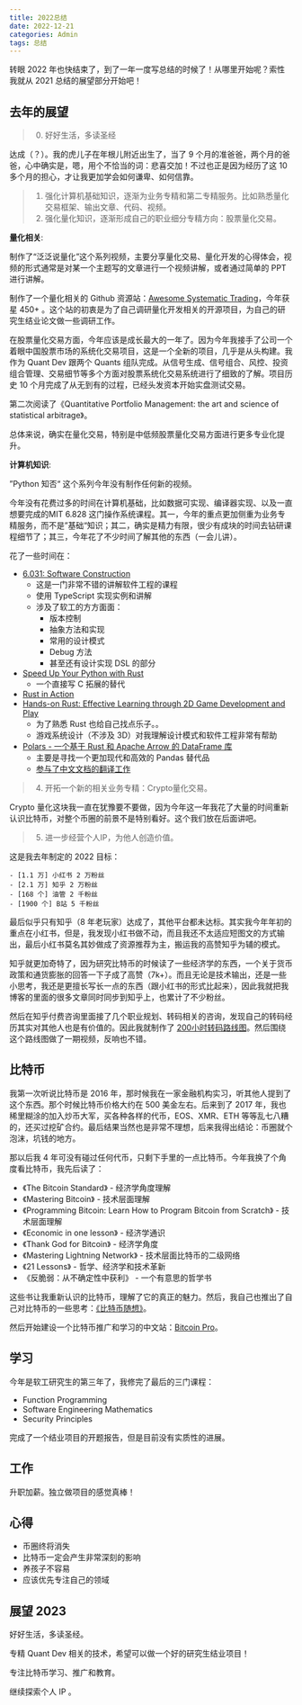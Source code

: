 ```yaml
---
title: 2022总结
date: 2022-12-21
categories: Admin
tags: 总结
---
```


转眼 2022 年也快结束了，到了一年一度写总结的时候了！从哪里开始呢？索性我就从 2021 总结的展望部分开始吧！

## 去年的展望

> 0. 好好生活，多读圣经

达成（？）。我的虎儿子在年根儿附近出生了，当了 9 个月的准爸爸，两个月的爸爸，心中确实是，嗯，用个不恰当的词：悲喜交加！不过也正是因为经历了这 10 多个月的担心，才让我更加学会如何谦卑、如何信靠。

> 1. 强化计算机基础知识，逐渐为业务专精和第二专精服务。比如熟悉量化交易框架、输出文章、代码、视频。
> 2. 强化量化知识，逐渐形成自己的职业细分专精方向：股票量化交易。

__量化相关__:

制作了“泛泛说量化”这个系列视频，主要分享量化交易、量化开发的心得体会，视频的形式通常是对某一个主题写的文章进行一个视频讲解，或者通过简单的 PPT 进行讲解。

制作了一个量化相关的 Github 资源站：[Awesome Systematic Trading](https://github.com/wangzhe3224/awesome-systematic-trading)，今年获星 450+ 。这个站的初衷是为了自己调研量化开发相关的开源项目，为自己的研究生结业论文做一些调研工作。

在股票量化交易方面，今年应该是成长最大的一年了。因为今年我接手了公司一个着眼中国股票市场的系统化交易项目，这是一个全新的项目，几乎是从头构建。我作为 Quant Dev 跟两个 Quants 组队完成。从信号生成、信号组合、风控、投资组合管理、交易细节等多个方面对股票系统化交易系统进行了细致的了解。项目历史 10 个月完成了从无到有的过程，已经头发资本开始实盘测试交易。

第二次阅读了《Quantitative Portfolio Management: the art and science of statistical arbitrage》。

总体来说，确实在量化交易，特别是中低频股票量化交易方面进行更多专业化提升。

__计算机知识__:

”Python 知否“ 这个系列今年没有制作任何新的视频。

今年没有花费过多的时间在计算机基础，比如数据可实现、编译器实现、以及一直想要完成的MIT 6.828 这门操作系统课程。其一，今年的重点更加侧重为业务专精服务，而不是”基础“知识；其二，确实是精力有限，很少有成块的时间去钻研课程细节了；其三，今年花了不少时间了解其他的东西（一会儿讲）。

花了一些时间在：

- [6.031: Software Construction](https://web.mit.edu/6.031/www/sp22/)
  - 这是一门非常不错的讲解软件工程的课程
  - 使用 TypeScript 实现实例和讲解
  - 涉及了软工的方方面面：
    - 版本控制
    - 抽象方法和实现
    - 常用的设计模式
    - Debug 方法
    - 甚至还有设计实现 DSL 的部分
- [Speed Up Your Python with Rust](https://github.com/PacktPublishing/Speed-up-your-Python-with-Rust)
  - 一个直接写 C 拓展的替代
- [Rust in Action](https://github.com/wangzhe3224/rust-in-action)
- [Hands-on Rust: Effective Learning through 2D Game Development and Play](https://github.com/thebracket/HandsOnRust)
  - 为了熟悉 Rust 也给自己找点乐子。。
  - 游戏系统设计（不涉及 3D）对我理解设计模式和软件工程非常有帮助
- [Polars - 一个基于 Rust 和 Apache Arrow 的 DataFrame 库](https://github.com/pola-rs/polars)
  - 主要是寻找一个更加现代和高效的 Pandas 替代品
  - [参与了中文文档的翻译工作](https://github.com/pola-rs/polars-book-cn)

> 4. 开拓一个新的相关业务专精：Crypto量化交易。

Crypto 量化这块我一直在犹豫要不要做，因为今年这一年我花了大量的时间重新认识比特币，对整个币圈的前景不是特别看好。这个我们放在后面讲吧。

> 5. 进一步经营个人IP，为他人创造价值。

这是我去年制定的 2022 目标：

```
- [1.1 万] 小红书 2 万粉丝
- [2.1 万] 知乎 2 万粉丝
- [168 个] 油管 2 千粉丝
- [1900 个] B站 5 千粉丝
```

最后似乎只有知乎（8 年老玩家）达成了，其他平台都未达标。其实我今年年初的重点在小红书，但是，我发现小红书做不动，而且我还不太适应短图文的方式输出，最后小红书莫名其妙做成了资源推荐为主，搬运我的高赞知乎为辅的模式。

知乎就更加奇特了，因为研究比特币的时候读了一些经济学的东西，一个关于货币政策和通货膨胀的回答一下子成了高赞（7k+）。而且无论是技术输出，还是一些小思考，我还是更擅长写长一点的东西（跟小红书的形式比起来），因此我就把我博客的里面的很多文章同时同步到知乎上，也累计了不少粉丝。

然后在知乎付费咨询里面接了几个职业规划、转码相关的咨询，发现自己的转码经历其实对其他人也是有价值的。因此我就制作了 [200小时转码路线图](https://wangzhe3224.github.io/zhuan-ma/)。然后围绕这个路线图做了一期视频，反响也不错。

## 比特币

我第一次听说比特币是 2016 年，那时候我在一家金融机构实习，听其他人提到了这个东西。那个时候比特币价格大约在 500 美金左右。后来到了 2017 年，我也稀里糊涂的加入炒币大军，买各种各样的代币，EOS、XMR、ETH 等等乱七八糟的，还买过挖矿合约。最后结果当然也是非常不理想，后来我得出结论：币圈就个泡沫，坑钱的地方。

那以后我 4 年可没有碰过任何代币，只剩下手里的一点比特币。今年我换了个角度看比特币，我先后读了：

- 《The Bitcoin Standard》 - 经济学角度理解
- 《Mastering Bitcoin》 - 技术层面理解
- 《Programming Bitcoin: Learn How to Program Bitcoin from Scratch》 - 技术层面理解
- 《Economic in one lesson》 - 经济学通识
- 《Thank God for Bitcoin》 - 经济学角度
- 《Mastering Lightning Network》 - 技术层面比特币的二级网络
- 《21 Lessons》 - 哲学、经济学和技术革新
- 《反脆弱：从不确定性中获利》 - 一个有意思的哲学书

这些书让我重新认识的比特币，理解了它的真正的魅力。然后，我自己也推出了自己对比特币的一些思考：[《比特币随想》](https://wangzhe3224.github.io/categories/Bitcoin/)。

然后开始建设一个比特币推广和学习的中文站：[Bitcoin Pro](https://wangzhe3224.github.io/bitcoin-pro/)。

## 学习

今年是软工研究生的第三年了，我修完了最后的三门课程：

- Function Programming
- Software Engineering Mathematics
- Security Principles

完成了一个结业项目的开题报告，但是目前没有实质性的进展。

## 工作

升职加薪。独立做项目的感觉真棒！

## 心得

- 币圈终将消失
- 比特币一定会产生非常深刻的影响
- 养孩子不容易
- 应该优先专注自己的领域

## 展望 2023

好好生活，多读圣经。

专精 Quant Dev 相关的技术，希望可以做一个好的研究生结业项目！

专注比特币学习、推广和教育。

继续探索个人 IP 。